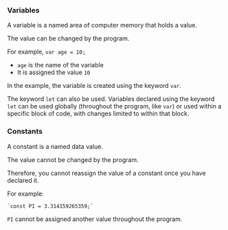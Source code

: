 ### Variables

A variable is a named area of computer memory that holds a value.

The value can be changed by the program.

For example, `var age = 10;`

- `age` is the name of the variable
- It is assigned the value `10`

In the example, the variable is created using the keyword `var`.

The keyword `let` can also be used. Variables declared using the keyword `let` can be used globally (throughout the program, like `var`) or used within a specific block of code, with changes limited to within that block.

### Constants

A constant is a named data value.

The value cannot be changed by the program.

Therefore, you cannot reassign the value of a constant once you have declared it.

For example:

```
`const PI = 3.314159265359;`
```

`PI` cannot be assigned another value throughout the program.
